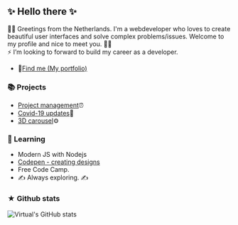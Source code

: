 ## ✨ Hello there ✨
🖖🏻  Greetings from the Netherlands. I'm a webdeveloper who loves to create beautiful user interfaces and solve complex problems/issues. Welcome to my profile and nice to meet you. 🖖🏻 
<br />
 ⚡ I’m looking to forward to build my career as a developer.
- 🥷[Find me (My portfolio)](https://my-react-portfolio.netlify.app/)

### 📚 Projects
- [Project management](https://track-your-project.netlify.app/)⏰
- [Covid-19 updates](https://track-your-project.netlify.app/)🦠
- [3D carousel](https://html-image-carousel.netlify.app/)⚙️

### 🌈  Learning
- Modern JS with Nodejs
- [Codepen - creating designs](https://codepen.io/SubashAnimations)
- Free Code Camp.
- ✍️ Always exploring. ✍️

### ★ Github stats
![Virtual's GitHub stats](https://github-readme-stats.vercel.app/api?username=SubashPradhan&show_icons=true&hide_border=true&count_private=true&include_all_commits=true&theme=radical)

<!--
**SubashPradhan/subashPradhan** is a ✨ _special_ ✨ repository because its `README.md` (this file) appears on your GitHub profile.

Here are some ideas to get you started:

- 🔭 I’m currently working on ...
- 🌱 I’m currently learning ...
- 👯 I’m looking to collaborate on ...
- 🤔 I’m looking for help with ...
- 💬 Ask me about ...
- 📫 How to reach me: ...
- 😄 Pronouns: ...
- ⚡ Fun fact: ...
-->
